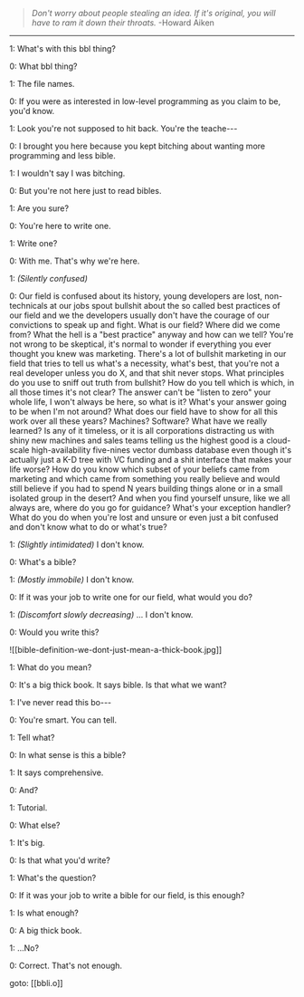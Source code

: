 
> _Don't worry about people stealing an idea. If it's original, you will have to ram it down their throats._
> -Howard Aiken

---

1: What's with this bbl thing?

0: What bbl thing?

1: The file names.

0: If you were as interested in low-level programming as you claim to be, you'd know.

1: Look you're not supposed to hit back. You're the teache---

0: I brought you here because you kept bitching about wanting more programming and less bible.

1: I wouldn't say I was bitching.

0: But you're not here just to read bibles.

1: Are you sure?

0: You're here to write one.

1: Write one?

0: With me. That's why we're here.

1: _(Silently confused)_

0: Our field is confused about its history, young developers are lost, non-technicals at our jobs spout bullshit about the so called best practices of our field and we the developers usually don't have the courage of our convictions to speak up and fight. What is our field? Where did we come from? What the hell is a "best practice" anyway and how can we tell? You're not wrong to be skeptical, it's normal to wonder if everything you ever thought you knew was marketing. There's a lot of bullshit marketing in our field that tries to tell us what's a necessity, what's best, that you're not a real developer unless you do X, and that shit never stops. What principles do you use to sniff out truth from bullshit? How do you tell which is which, in all those times it's not clear? The answer can't be "listen to zero" your whole life, I won't always be here, so what is it? What's your answer going to be when I'm not around? What does our field have to show for all this work over all these years? Machines? Software? What have we really learned? Is any of it timeless, or it is all corporations distracting us with shiny new machines and sales teams telling us the highest good is a cloud-scale high-availability five-nines vector dumbass database even though it's actually just a K-D tree with VC funding and a shit interface that makes your life worse? How do you know which subset of your beliefs came from marketing and which came from something you really believe and would still believe if you had to spend N years building things alone or in a small isolated group in the desert? And when you find yourself unsure, like we all always are, where do you go for guidance? What's your exception handler? What do you do when you're lost and unsure or even just a bit confused and don't know what to do or what's true?

1: _(Slightly intimidated)_ I don't know.

0: What's a bible?

1: _(Mostly immobile)_ I don't know.

0: If it was your job to write one for our field, what would you do?

1: _(Discomfort slowly decreasing)_ ... I don't know.

0: Would you write this?

![[bible-definition-we-dont-just-mean-a-thick-book.jpg]]

1: What do you mean?

0: It's a big thick book. It says bible. Is that what we want?

1: I've never read this bo---

0: You're smart. You can tell.

1: Tell what?

0: In what sense is this a bible?

1: It says comprehensive.

0: And?

1: Tutorial.

0: What else?

1: It's big.

0: Is that what you'd write?

1: What's the question?

0: If it was your job to write a bible for our field, is this enough?

1: Is what enough?

0: A big thick book.

1: ...No?

0: Correct. That's not enough.

goto: [[bbli.o]]